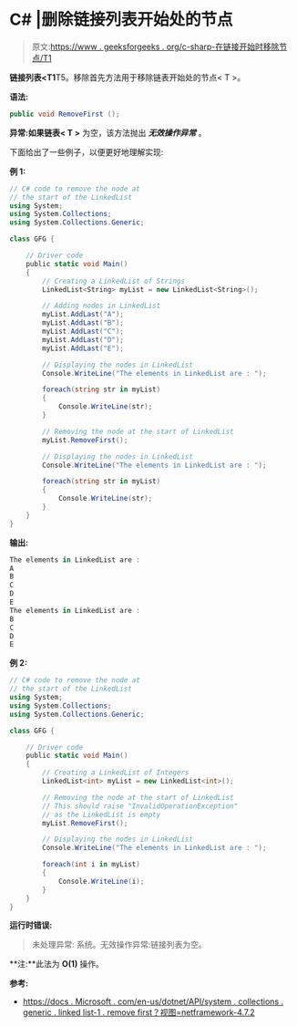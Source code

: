 # C# |删除链接列表开始处的节点

> 原文:[https://www . geeksforgeeks . org/c-sharp-在链接开始时移除节点/T1](https://www.geeksforgeeks.org/c-sharp-removing-the-node-at-the-start-of-the-linkedlistt/)

**链接列表<T1**T5。移除首先方法用于移除链表开始处的节点< T >。

**语法:**

```cs
public void RemoveFirst ();

```

**异常:**如果**链表< **T** >** 为空，该方法抛出 ***无效操作异常*** 。

下面给出了一些例子，以便更好地理解实现:

**例 1:**

```cs
// C# code to remove the node at
// the start of the LinkedList
using System;
using System.Collections;
using System.Collections.Generic;

class GFG {

    // Driver code
    public static void Main()
    {
        // Creating a LinkedList of Strings
        LinkedList<String> myList = new LinkedList<String>();

        // Adding nodes in LinkedList
        myList.AddLast("A");
        myList.AddLast("B");
        myList.AddLast("C");
        myList.AddLast("D");
        myList.AddLast("E");

        // Displaying the nodes in LinkedList
        Console.WriteLine("The elements in LinkedList are : ");

        foreach(string str in myList)
        {
            Console.WriteLine(str);
        }

        // Removing the node at the start of LinkedList
        myList.RemoveFirst();

        // Displaying the nodes in LinkedList
        Console.WriteLine("The elements in LinkedList are : ");

        foreach(string str in myList)
        {
            Console.WriteLine(str);
        }
    }
}
```

**输出:**

```cs
The elements in LinkedList are : 
A
B
C
D
E
The elements in LinkedList are : 
B
C
D
E

```

**例 2:**

```cs
// C# code to remove the node at
// the start of the LinkedList
using System;
using System.Collections;
using System.Collections.Generic;

class GFG {

    // Driver code
    public static void Main()
    {
        // Creating a LinkedList of Integers
        LinkedList<int> myList = new LinkedList<int>();

        // Removing the node at the start of LinkedList
        // This should raise "InvalidOperationException"
        // as the LinkedList is empty
        myList.RemoveFirst();

        // Displaying the nodes in LinkedList
        Console.WriteLine("The elements in LinkedList are : ");

        foreach(int i in myList)
        {
            Console.WriteLine(i);
        }
    }
}
```

**运行时错误:**

> 未处理异常:
> 系统。无效操作异常:链接列表为空。

**注:**此法为 **O(1)** 操作。

**参考:**

*   [https://docs . Microsoft . com/en-us/dotnet/API/system . collections . generic . linked list-1 . remove first？视图=netframework-4.7.2](https://docs.microsoft.com/en-us/dotnet/api/system.collections.generic.linkedlist-1.removefirst?view=netframework-4.7.2)